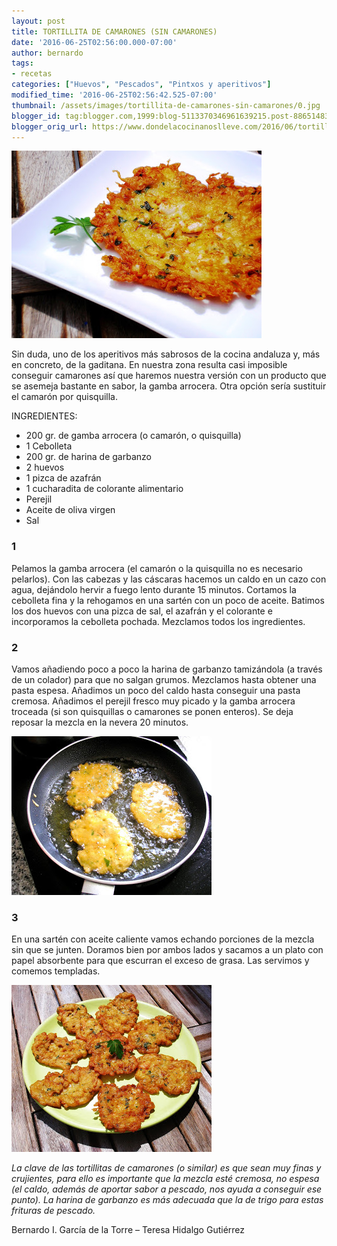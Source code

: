 ```yaml
---
layout: post
title: TORTILLITA DE CAMARONES (SIN CAMARONES)
date: '2016-06-25T02:56:00.000-07:00'
author: bernardo
tags:
- recetas
categories: ["Huevos", "Pescados", "Pintxos y aperitivos"]
modified_time: '2016-06-25T02:56:42.525-07:00'
thumbnail: /assets/images/tortillita-de-camarones-sin-camarones/0.jpg
blogger_id: tag:blogger.com,1999:blog-5113370346961639215.post-8865148314481308222
blogger_orig_url: https://www.dondelacocinanoslleve.com/2016/06/tortillita-de-camarones-sin-camarones.html
---
```


![](/assets/images/tortillita-de-camarones-sin-camarones/0.jpg)

  
Sin duda, uno de los aperitivos más sabrosos de la cocina andaluza y, más en concreto, de la gaditana. En nuestra zona resulta casi imposible conseguir camarones así que haremos nuestra versión con un producto que se asemeja bastante en sabor, la gamba arrocera. Otra opción sería sustituir el camarón por quisquilla.  
  
INGREDIENTES:
* 200 gr. de gamba arrocera (o camarón, o quisquilla)
* 1 Cebolleta
* 200 gr. de harina de garbanzo
* 2 huevos
* 1 pizca de azafrán
* 1 cucharadita de colorante alimentario
* Perejil
* Aceite de oliva virgen
* Sal  

### 1

Pelamos la gamba arrocera (el camarón o la quisquilla no es necesario pelarlos). Con las cabezas y las cáscaras hacemos un caldo en un cazo con agua, dejándolo hervir a fuego lento durante 15 minutos. Cortamos la cebolleta fina y la rehogamos en una sartén con un poco de aceite. Batimos los dos huevos con una pizca de sal, el azafrán y el colorante e incorporamos la cebolleta pochada. Mezclamos todos los ingredientes.  

### 2

Vamos añadiendo poco a poco la harina de garbanzo tamizándola (a través de un colador) para que no salgan grumos. Mezclamos hasta obtener una pasta espesa. Añadimos un poco del caldo hasta conseguir una pasta cremosa. Añadimos el perejil fresco muy picado y la gamba arrocera troceada (si son quisquillas o camarones se ponen enteros). Se deja reposar la mezcla en la nevera 20 minutos.  

![](/assets/images/tortillita-de-camarones-sin-camarones/1.jpg)

  

### 3

En una sartén con aceite caliente vamos echando porciones de la mezcla sin que se junten. Doramos bien por ambos lados y sacamos a un plato con papel absorbente para que escurran el exceso de grasa. Las servimos y comemos templadas.  

![](/assets/images/tortillita-de-camarones-sin-camarones/2.jpg)

  

_La clave de las tortillitas de camarones (o similar) es que sean muy finas y crujientes, para ello es importante que la mezcla esté cremosa, no espesa (el caldo, además de aportar sabor a pescado, nos ayuda a conseguir ese punto). La harina de garbanzo es más adecuada que la de trigo para estas frituras de pescado._  
  
Bernardo I. García de la Torre – Teresa Hidalgo Gutiérrez

